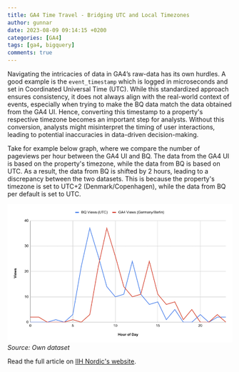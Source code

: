 ```yaml
---
title: GA4 Time Travel - Bridging UTC and Local Timezones
author: gunnar
date: 2023-08-09 09:14:15 +0200
categories: [GA4]
tags: [ga4, bigquery]
comments: true
---
```


Navigating the intricacies of data in GA4’s raw-data has its own hurdles. A good example is the `event_timestamp` which is logged in microseconds and set in Coordinated Universal Time (UTC). While this standardized approach ensures consistency, it does not always align with the real-world context of events, especially when trying to make the BQ data match the data obtained from the GA4 UI. Hence, converting this timestamp to a property's respective timezone becomes an important step for analysts. Without this conversion, analysts might misinterpret the timing of user interactions, leading to potential inaccuracies in data-driven decision-making.

Take for example below graph, where we compare the number of pageviews per hour between the GA4 UI and BQ. The data from the GA4 UI is based on the property's timezone, while the data from BQ is based on UTC. As a result, the data from BQ is shifted by 2 hours, leading to a discrepancy between the two datasets. This is because the property's timezone is set to UTC+2 (Denmark/Copenhagen), while the data from BQ per default is set to UTC.

![ga4-bq-views](/assets/img/timestamp-conversions/ga4-vs-bq-views.png)
_Source: Own dataset_

Read the full article on [IIH Nordic's website](https://iihnordic.com/news/ga4-time-travel-bridging-utc-and-local-timezones/).
